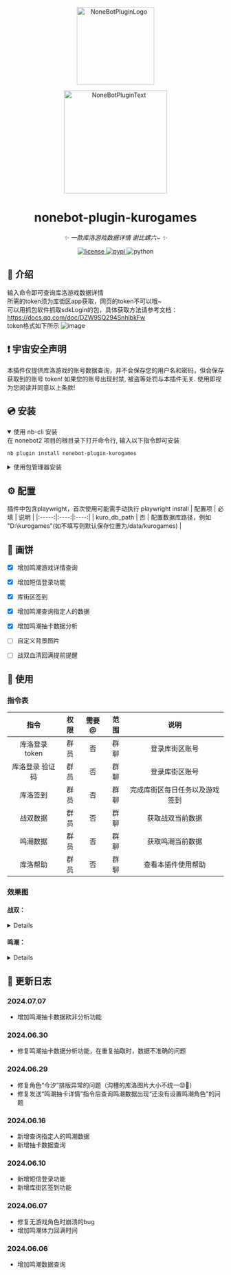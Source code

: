 <div align="center">
  <a href="https://v2.nonebot.dev/store"><img src="https://github.com/A-kirami/nonebot-plugin-template/blob/resources/nbp_logo.png" width="180" height="180" alt="NoneBotPluginLogo"></a>
  <br>
  <p><img src="https://github.com/A-kirami/nonebot-plugin-template/blob/resources/NoneBotPlugin.svg" width="240" alt="NoneBotPluginText"></p>
</div>

<div align="center">

# nonebot-plugin-kurogames

_✨ 一款库洛游戏数据详情 谢比螺六~ ✨_


<a href="./LICENSE">
    <img src="https://img.shields.io/github/license/ConcyWee/nonebot-plugin-kurogames.svg" alt="license">
</a>
<a href="https://pypi.python.org/pypi/nonebot-plugin-kurogames">
    <img src="https://img.shields.io/pypi/v/nonebot-plugin-kurogames.svg" alt="pypi">
</a>
<img src="https://img.shields.io/badge/python-3.8+-blue.svg" alt="python">

</div>

## 📖 介绍

输入命令即可查询库洛游戏数据详情  
所需的token须为库街区app获取，网页的token不可以哦~  
可以用抓包软件抓取sdkLogin的包，具体获取方法请参考文档：https://docs.qq.com/doc/DZW9SQ294SnhlbkFw  
token格式如下所示
![image](https://github.com/ConcyWee/nonebot-plugin-kurogames/assets/36001297/1fc32ace-cca4-4ddc-bda4-7ed4f9054848)

## ❗ 宇宙安全声明

本插件仅提供库洛游戏的账号数据查询，并不会保存您的用户名和密码，但会保存获取到的账号 token! 如果您的账号出现封禁, 被盗等处罚与本插件无关. 使用即视为您阅读并同意以上条款!

## 💿 安装

<details open>
<summary>使用 nb-cli 安装</summary>
在 nonebot2 项目的根目录下打开命令行, 输入以下指令即可安装

    nb plugin install nonebot-plugin-kurogames

</details>

<details>
<summary>使用包管理器安装</summary>
在 nonebot2 项目的插件目录下, 打开命令行, 根据你使用的包管理器, 输入相应的安装命令

<details>
<summary>pip</summary>

    pip install nonebot-plugin-kurogames
</details>
<details>
<summary>pdm</summary>

    pdm add nonebot-plugin-kurogames
</details>
<details>
<summary>poetry</summary>

    poetry add nonebot-plugin-kurogames
</details>
<details>
<summary>conda</summary>

    conda install nonebot-plugin-kurogames
</details>

打开 nonebot2 项目根目录下的 `pyproject.toml` 文件, 在 `[tool.nonebot]` 部分追加写入

    plugins = ["nonebot_plugin_kurogames"]

</details>

## ⚙️ 配置

插件中包含playwright，首次使用可能需手动执行 playwright install
| 配置项 | 必填 | 说明 |
|:-----:|:----:|:----:|
| kuro_db_path | 否 | 配置数据库路径，例如 "D:\kurogames"(如不填写则默认保存位置为/data/kurogames) |

## 📝 画饼

- [x] 增加鸣潮游戏详情查询
- [x] 增加短信登录功能
- [x] 库街区签到
- [x] 增加鸣潮查询指定人的数据
- [x] 增加鸣潮抽卡数据分析
- [ ] 自定义背景图片
- [ ] 战双血清回满提前提醒



## 🎉 使用

### 指令表

| 指令 | 权限 | 需要@ | 范围 | 说明 |
|:-----:|:----:|:----:|:----:|:----:|
| 库洛登录 token | 群员 | 否 | 群聊 | 登录库街区账号 |
| 库洛登录 验证码 | 群员 | 否 | 群聊 | 登录库街区账号 |
| 库洛签到 | 群员 | 否 | 群聊 | 完成库街区每日任务以及游戏签到 |
| 战双数据 | 群员 | 否 | 群聊 | 获取战双当前数据 |
| 鸣潮数据 | 群员 | 否 | 群聊 | 获取鸣潮当前数据 |
| 库洛帮助 | 群员 | 否 | 群聊 | 查看本插件使用帮助 |

### 效果图

#### 战双：
<details>
  
![IMG_20240610_204654](https://github.com/ConcyWee/nonebot-plugin-kurogames/assets/36001297/91b9203c-18a4-4e65-bd29-dde8ff901356)

![IMG_20240510_185200](https://github.com/ConcyWee/nonebot-plugin-kurogames/assets/36001297/0ad515f3-cfc2-4ab6-a433-3056c944d754)

</details>

#### 鸣潮：
<details>
  
![IMG_20240610_204714](https://github.com/ConcyWee/nonebot-plugin-kurogames/assets/36001297/b31ed2c7-f8d7-4721-8da3-220b03bf9c90)

![1717680630759](https://github.com/ConcyWee/nonebot-plugin-kurogames/assets/36001297/ae3c91f5-a87f-4521-9ada-ea804d9834df)

</details>

## 🦜 更新日志

### 2024.07.07
- 增加鸣潮抽卡数据欧非分析功能

### 2024.06.30
- 修复鸣潮抽卡数据分析功能，在重复抽取时，数据不准确的问题

### 2024.06.29
- 修复角色“今汐”排版异常的问题（沟槽的库洛图片大小不统一😡👊）
- 修复发送“鸣潮抽卡详情”指令后查询鸣潮数据出现“还没有设置鸣潮角色”的问题

### 2024.06.16
- 新增查询指定人的鸣潮数据
- 新增抽卡数据查询

### 2024.06.10

- 新增短信登录功能
- 新增库街区签到功能

### 2024.06.07

- 修复无游戏角色时崩溃的bug
- 增加鸣潮体力回满时间

### 2024.06.06

- 增加鸣潮数据查询

